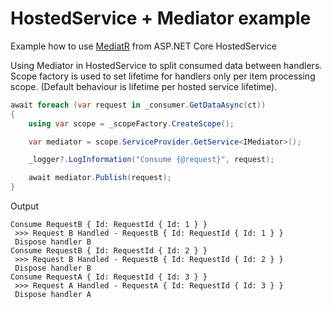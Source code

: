 # HostedService + Mediator example
Example how to use [MediatR](https://github.com/jbogard/MediatR) from ASP.NET Core HostedService

Using Mediator in HostedService to split consumed data between handlers. 
Scope factory is used to set lifetime for handlers only per item processing scope. (Default behaviour is lifetime per hosted service lifetime).

```C#
await foreach (var request in _consumer.GetDataAsync(ct))
{
    using var scope = _scopeFactory.CreateScope();

    var mediator = scope.ServiceProvider.GetService<IMediator>();

    _logger?.LogInformation("Consume {@request}", request);

    await mediator.Publish(request);
}
```

Output

```
Consume RequestB { Id: RequestId { Id: 1 } }
 >>> Request B Handled - RequestB { Id: RequestId { Id: 1 } }
 Dispose handler B
Consume RequestB { Id: RequestId { Id: 2 } }
 >>> Request B Handled - RequestB { Id: RequestId { Id: 2 } }
 Dispose handler B
Consume RequestA { Id: RequestId { Id: 3 } }
 >>> Request A Handled - RequestA { Id: RequestId { Id: 3 } }
 Dispose handler A
```
